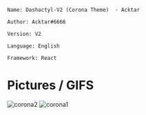 ```
Name: Dashactyl-V2 (Corona Theme)  - Acktar

Author: Acktar#6666

Version: V2

Language: English

Framework: React
```
# Pictures / GIFS
![corona2](https://user-images.githubusercontent.com/103925997/196521898-c2c99575-ec44-45e4-a750-83cfe8da572b.png)
![corona1](https://user-images.githubusercontent.com/103925997/196521947-27939570-5424-4b44-b997-02d8f5a213bf.png)

